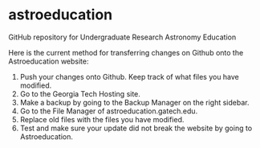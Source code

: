 # astroeducation
GitHub repository for Undergraduate Research Astronomy Education

Here is the current method for transferring changes on Github onto the Astroeducation website:
1. Push your changes onto Github. Keep track of what files you have modified.
2. Go to the Georgia Tech Hosting site.
3. Make a backup by going to the Backup Manager on the right sidebar.
4. Go to the File Manager of astroeducation.gatech.edu.
5. Replace old files with the files you have modified.
6. Test and make sure your update did not break the website by going to Astroeducation.
